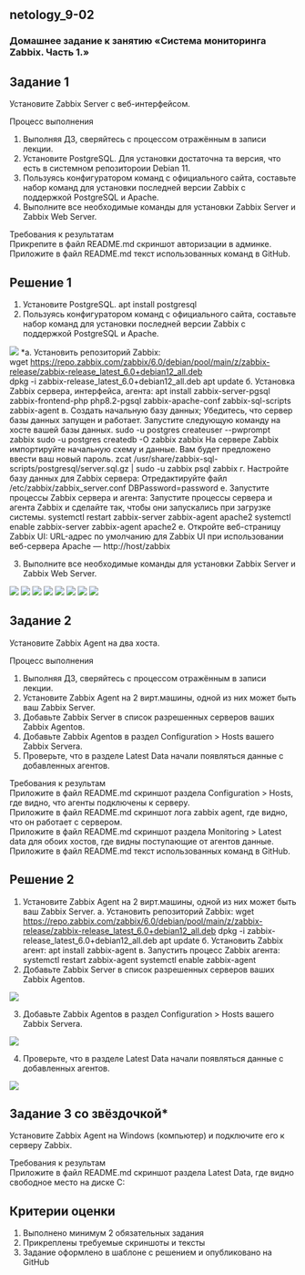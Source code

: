 ## netology_9-02
### Домашнее задание к занятию «Система мониторинга Zabbix. Часть 1.»

## Задание 1

Установите Zabbix Server с веб-интерфейсом.

Процесс выполнения
1. Выполняя ДЗ, сверяйтесь с процессом отражённым в записи лекции.
2. Установите PostgreSQL. Для установки достаточна та версия, что есть в системном репозитороии Debian 11.
3. Пользуясь конфигуратором команд с официального сайта, составьте набор команд для установки последней версии Zabbix с поддержкой PostgreSQL и Apache.
4. Выполните все необходимые команды для установки Zabbix Server и Zabbix Web Server.

Требования к результатам  
Прикрепите в файл README.md скриншот авторизации в админке.  
Приложите в файл README.md текст использованных команд в GitHub.

## Решение 1

1. Установите PostgreSQL.
apt install postgresql
2. Пользуясь конфигуратором команд с официального сайта, составьте набор команд для установки последней версии Zabbix с поддержкой PostgreSQL и Apache.

![](https://github.com/eskin-igor/netology_9-02/blob/main/screenshots_9-02/9-02-01-00.PNG)
    *а. Установить репозиторий Zabbix:    
        wget https://repo.zabbix.com/zabbix/6.0/debian/pool/main/z/zabbix-release/zabbix-release_latest_6.0+debian12_all.deb  
        dpkg -i zabbix-release_latest_6.0+debian12_all.deb
        apt update
    б. Установка Zabbix сервера, интерфейса, агента:
        apt install zabbix-server-pgsql zabbix-frontend-php php8.2-pgsql zabbix-apache-conf zabbix-sql-scripts zabbix-agent
    в. Создать начальную базу данных;
        Убедитесь, что сервер базы данных запущен и работает.
        Запустите следующую команду на хосте вашей базы данных.
        sudo -u postgres createuser --pwprompt zabbix
        sudo -u postgres createdb -O zabbix zabbix
        На сервере Zabbix импортируйте начальную схему и данные. Вам будет предложено ввести ваш новый пароль.
        zcat /usr/share/zabbix-sql-scripts/postgresql/server.sql.gz | sudo -u zabbix psql zabbix
    г. Настройте базу данных для Zabbix сервера:
        Отредактируйте файл /etc/zabbix/zabbix_server.conf
        DBPassword=password
    е. Запустите процессы Zabbix сервера и агента:
        Запустите процессы сервера и агента Zabbix и сделайте так, чтобы они запускались при загрузке системы.
        systemctl restart zabbix-server zabbix-agent apache2
        systemctl enable zabbix-server zabbix-agent apache2
    е. Откройте веб-страницу Zabbix UI:
        URL-адрес по умолчанию для Zabbix UI при использовании веб-сервера Apache — http://host/zabbix

3. Выполните все необходимые команды для установки Zabbix Server и Zabbix Web Server.

![](https://github.com/eskin-igor/netology_9-02/blob/main/screenshots_9-02/9-02-01-01.PNG)
![](https://github.com/eskin-igor/netology_9-02/blob/main/screenshots_9-02/9-02-01-02.PNG)
![](https://github.com/eskin-igor/netology_9-02/blob/main/screenshots_9-02/9-02-01-03.PNG)
![](https://github.com/eskin-igor/netology_9-02/blob/main/screenshots_9-02/9-02-01-04.PNG)
![](https://github.com/eskin-igor/netology_9-02/blob/main/screenshots_9-02/9-02-01-05.PNG)
![](https://github.com/eskin-igor/netology_9-02/blob/main/screenshots_9-02/9-02-01-06.PNG)
![](https://github.com/eskin-igor/netology_9-02/blob/main/screenshots_9-02/9-02-01-08.PNG)
![](https://github.com/eskin-igor/netology_9-02/blob/main/screenshots_9-02/9-02-01-07.PNG)

## Задание 2

Установите Zabbix Agent на два хоста.

Процесс выполнения
1. Выполняя ДЗ, сверяйтесь с процессом отражённым в записи лекции.
2. Установите Zabbix Agent на 2 вирт.машины, одной из них может быть ваш Zabbix Server.
3. Добавьте Zabbix Server в список разрешенных серверов ваших Zabbix Agentов.
4. Добавьте Zabbix Agentов в раздел Configuration > Hosts вашего Zabbix Servera.
5. Проверьте, что в разделе Latest Data начали появляться данные с добавленных агентов.

Требования к результам  
Приложите в файл README.md скриншот раздела Configuration > Hosts, где видно, что агенты подключены к серверу.  
Приложите в файл README.md скриншот лога zabbix agent, где видно, что он работает с сервером.  
Приложите в файл README.md скриншот раздела Monitoring > Latest data для обоих хостов, где видны поступающие от агентов данные.  
Приложите в файл README.md текст использованных команд в GitHub.  

## Решение 2

1. Установите Zabbix Agent на 2 вирт.машины, одной из них может быть ваш Zabbix Server.
    а. Установить репозиторий Zabbix:
         wget https://repo.zabbix.com/zabbix/6.0/debian/pool/main/z/zabbix-release/zabbix-release_latest_6.0+debian12_all.deb
         dpkg -i zabbix-release_latest_6.0+debian12_all.deb
         apt update
    б. Установить Zabbix агент:
         apt install zabbix-agent
    в. Запустить процесс Zabbix агента:
         systemctl restart zabbix-agent
         systemctl enable zabbix-agent
2. Добавьте Zabbix Server в список разрешенных серверов ваших Zabbix Agentов.

![](https://github.com/eskin-igor/netology_9-02/blob/main/screenshots_9-02/9-02-02-02.PNG)

3. Добавьте Zabbix Agentов в раздел Configuration > Hosts вашего Zabbix Servera.

![](https://github.com/eskin-igor/netology_9-02/blob/main/screenshots_9-02/9-02-02-03.PNG)

4. Проверьте, что в разделе Latest Data начали появляться данные с добавленных агентов.

![](https://github.com/eskin-igor/netology_9-02/blob/main/screenshots_9-02/9-02-02-04.PNG)

## Задание 3 со звёздочкой*
Установите Zabbix Agent на Windows (компьютер) и подключите его к серверу Zabbix.

Требования к результам  
Приложите в файл README.md скриншот раздела Latest Data, где видно свободное место на диске C:

## Критерии оценки
1. Выполнено минимум 2 обязательных задания
2. Прикреплены требуемые скриншоты и тексты
3. Задание оформлено в шаблоне с решением и опубликовано на GitHub
